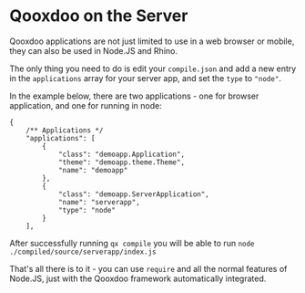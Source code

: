# Qooxdoo on the Server

Qooxdoo applications are not just limited to use in a web browser or mobile, they 
can also be used in Node.JS and Rhino.

The only thing you need to do is edit your `compile.json` and add a new entry in the
`applications` array for your server app, and set the `type` to `"node"`.

In the example below, there are two applications - one for browser application, and 
one for running in node:

```json5
{
    /** Applications */
    "applications": [
        {
            "class": "demoapp.Application",
            "theme": "demoapp.theme.Theme",
            "name": "demoapp"
        },
        {
            "class": "demoapp.ServerApplication",
            "name": "serverapp",
            "type": "node"
        }
    ],
```

After successfully running `qx compile` you will be able to run `node ./compiled/source/serverapp/index.js`

That's all there is to it - you can use `require` and all the normal features of Node.JS, just with
the Qooxdoo framework automatically integrated.